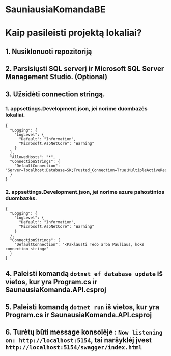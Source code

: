 # SauniausiaKomandaBE

# Kaip pasileisti projektą lokaliai?

## 1. Nusiklonuoti repozitoriją

## 2. Parsisiųsti SQL serverį ir Microsoft SQL Server Management Studio. (Optional)

## 3. Užsidėti connection stringą.

### 1. appsettings.Development.json, jei norime duombazės lokaliai.

```
{
  "Logging": {
    "LogLevel": {
      "Default": "Information",
      "Microsoft.AspNetCore": "Warning"
    }
  },
  "AllowedHosts": "*",
  "ConnectionStrings": {
    "DefaultConnection": "Server=localhost;Database=SK;Trusted_Connection=True;MultipleActiveResultSets=true;TrustServerCertificate=True;"
  }
}
```

### 2. appsettings.Development.json, jei norime azure pahostintos duombazės.

```
{
  "Logging": {
    "LogLevel": {
      "Default": "Information",
      "Microsoft.AspNetCore": "Warning"
    }
  },
  "ConnectionStrings": {
    "DefaultConnection": "<Paklausti Tedo arba Pauliaus, koks connection string>"
  }
}
```

## 4. Paleisti komandą `dotnet ef database update` iš vietos, kur yra Program.cs ir SaunausiaKomanda.API.csproj

## 5. Paleisti komandą `dotnet run` iš vietos, kur yra Program.cs ir SaunausiaKomanda.API.csproj

## 6. Turėtų būti message konsolėje : `Now listening on: http://localhost:5154`, tai naršyklėj įvest `http://localhost:5154/swagger/index.html`
